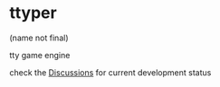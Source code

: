 # ttyper
(name not final)

tty game engine

check the [Discussions](https://github.com/katacarbix/ttyper/discussions) for current development status
